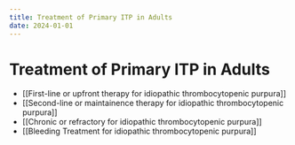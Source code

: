 ```yaml
---
title: Treatment of Primary ITP in Adults
date: 2024-01-01
---
```


# Treatment of Primary ITP in Adults

- [[First-line or upfront therapy for idiopathic thrombocytopenic purpura]]
- [[Second-line or maintainence therapy for idiopathic thrombocytopenic purpura]]
- [[Chronic or refractory for idiopathic thrombocytopenic purpura]]
- [[Bleeding Treatment for idiopathic thrombocytopenic purpura]]
